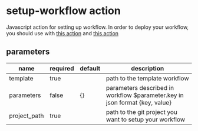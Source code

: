 # setup-workflow action
Javascript action for setting up workflow.
In order to deploy your workflow, you should use with [this action](https://github.com/ad-m/github-push-action) and [this action](https://github.com/marketplace/actions/create-pull-request)

## parameters
|     name     | required | default |                                 description                                 |
| ------------ | -------- | ------- | --------------------------------------------------------------------------- |
| template     | true     |         | path to the template workflow                                               |
| parameters   | false    | {}      | parameters described in workflow $parameter.key in json format {key, value} |
| project_path | true     |         | path to the git project you want to setup your workflow                     |
